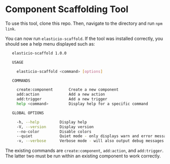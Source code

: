 # Component Scaffolding Tool
To use this tool, clone this repo. Then, navigate to the directory and run `npm link`.

You can now run `elasticio-scaffold`. If the tool was installed correctly, you should see a help menu displayed such as:

```bash
   elasticio-scaffold 1.0.0 

   USAGE

     elasticio-scaffold <command> [options]

   COMMANDS

     create:component       Create a new component
     add:action             Add a new action
     add:trigger            Add a new trigger
     help <command>         Display help for a specific command

   GLOBAL OPTIONS

     -h, --help         Display help
     -V, --version      Display version
     --no-color         Disable colors
     --quiet            Quiet mode - only displays warn and error messages
     -v, --verbose      Verbose mode - will also output debug messages
```

The existing commands are `create:component`, `add:action`, and `add:trigger`. The latter two must be run within an existing component to work correctly.

